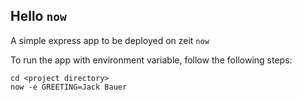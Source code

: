 Hello `now`
-------------------
A simple express app to be deployed on zeit `now`

To run the app with environment variable, follow the following steps:

    cd <project directory>
    now -e GREETING=Jack Bauer